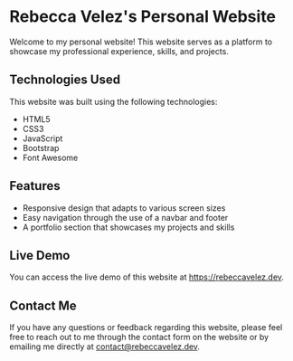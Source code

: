 # Rebecca Velez's Personal Website
Welcome to my personal website! This website serves as a platform to showcase my professional experience, skills, and projects.

## Technologies Used
This website was built using the following technologies:

* HTML5
* CSS3
* JavaScript
* Bootstrap
* Font Awesome

## Features
* Responsive design that adapts to various screen sizes
* Easy navigation through the use of a navbar and footer
* A portfolio section that showcases my projects and skills

## Live Demo
You can access the live demo of this website at <a href="https://rebeccavelez.dev/" target="_blank">https://rebeccavelez.dev</a>.

## Contact Me
If you have any questions or feedback regarding this website, please feel free to reach out to me through the contact form on the website or by emailing me directly at contact@rebeccavelez.dev.
